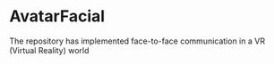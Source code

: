 # AvatarFacial
The repository has implemented face-to-face communication in a VR (Virtual Reality) world

